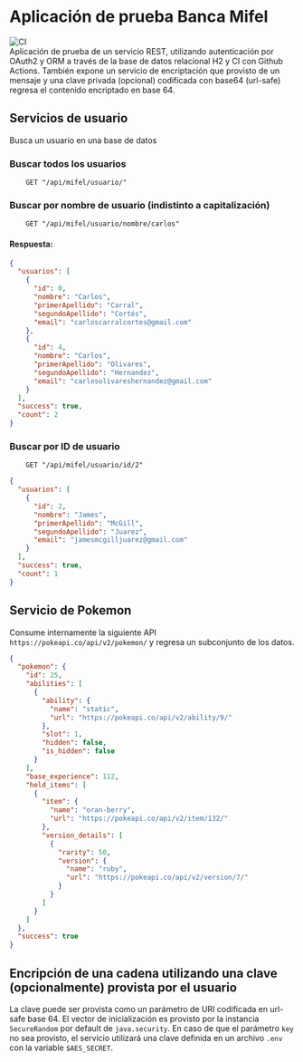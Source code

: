 # Aplicación de prueba Banca Mifel 

![CI](https://github.com/ccarral/mifel/actions/workflows/CI.yaml/badge.svg)  
Aplicación de prueba de un servicio REST, utilizando autenticación por OAuth2 y ORM
a través de la base de datos relacional H2 y CI con Github Actions. También expone
un servicio de encriptación que provisto de un mensaje y una clave privada (opcional) codificada
con base64 (url-safe) regresa el contenido encriptado en base 64.

## Servicios de usuario
Busca un usuario en una base de datos
### Buscar todos los usuarios
```
    GET "/api/mifel/usuario/"
```

### Buscar por nombre de usuario (indistinto a capitalización)
```
    GET "/api/mifel/usuario/nombre/carlos"
```
 #### Respuesta:
```json
{
  "usuarios": [
    {
      "id": 0,
      "nombre": "Carlos",
      "primerApellido": "Carral",
      "segundoApellido": "Cortés",
      "email": "carloscarralcortes@gmail.com"
    },
    {
      "id": 4,
      "nombre": "Carlos",
      "primerApellido": "Olivares",
      "segundoApellido": "Hernandez",
      "email": "carlosolivareshernandez@gmail.com"
    }
  ],
  "success": true,
  "count": 2
}
```
### Buscar por ID de usuario
```
    GET "/api/mifel/usuario/id/2"
```
```json
{
  "usuarios": [
    {
      "id": 2,
      "nombre": "James",
      "primerApellido": "McGill",
      "segundoApellido": "Juarez",
      "email": "jamesmcgilljuarez@gmail.com"
    }
  ],
  "success": true,
  "count": 1
}
```
## Servicio de Pokemon
Consume internamente la siguiente API `https://pokeapi.co/api/v2/pokemon/` y 
regresa un subconjunto de los datos.

```json
{
  "pokemon": {
    "id": 25,
    "abilities": [
      {
        "ability": {
          "name": "static",
          "url": "https://pokeapi.co/api/v2/ability/9/"
        },
        "slot": 1,
        "hidden": false,
        "is_hidden": false
      }
    ],
    "base_experience": 112,
    "held_items": [
      {
        "item": {
          "name": "oran-berry",
          "url": "https://pokeapi.co/api/v2/item/132/"
        },
        "version_details": [
          {
            "rarity": 50,
            "version": {
              "name": "ruby",
              "url": "https://pokeapi.co/api/v2/version/7/"
            }
          }
        ]
      }
    ]
  },
  "success": true
}
```
## Encripción de una cadena utilizando una clave (opcionalmente) provista por el usuario
La clave puede ser provista como un parámetro de URI codificada en url-safe base 64.
El vector de inicialización es provisto por la instancia `SecureRandom` por default de `java.security`.
En caso de que el parámetro `key` no sea provisto, el servicio utilizará una clave definida en un archivo `.env`
con la variable `$AES_SECRET`.